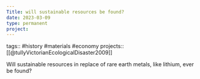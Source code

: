 ```yaml
---
Title: will sustainable resources be found?
date: 2023-03-09
type: permanent
project:
---
```


tags::  #history #materials #economy 
projects::[[@tullyVictorianEcologicalDisaster2009]]

Will sustainable resources in replace of rare earth metals, like lithium, ever be found?